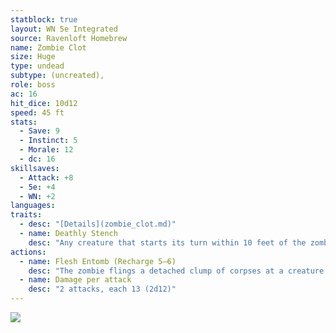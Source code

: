 ```yaml
---
statblock: true
layout: WN 5e Integrated
source: Ravenloft Homebrew
name: Zombie Clot
size: Huge
type: undead
subtype: (uncreated),
role: boss
ac: 16
hit_dice: 10d12
speed: 45 ft
stats:
  - Save: 9
  - Instinct: 5
  - Morale: 12
  - dc: 16
skillsaves:
  - Attack: +8
  - 5e: +4
  - WN: +2
languages: 
traits:
  - desc: "[Details](zombie_clot.md)"
  - name: Deathly Stench
    desc: "Any creature that starts its turn within 10 feet of the zombie must succeed on a CON ST or take 9 (2d8) poison damage and be [poisoned](https://5e.tools/conditionsdiseases.html#poisoned_phb) until the start of the creature's next turn. 2 pt."
actions:
  - name: Flesh Entomb (Recharge 5–6)
    desc: "The zombie flings a detached clump of corpses at a creature it can see within 30 feet of it. The target must succeed on a STR ST or take 16 (3d10) bludgeoning damage, and if the target is a Large or smaller creature, it becomes entombed in dead flesh. A creature entombed in the dead flesh is [restrained](https://5e.tools/conditionsdiseases.html#restrained_phb), has total cover against attacks and other effects outside the dead flesh, and takes 7 (2d6) necrotic damage at the start of each of its turns. The creature can be freed if the dead flesh is destroyed. The dead flesh is a Large object with AC 10, 25 hit points, and immunity to poison and psychic damage. 2 pt."
  - name: Damage per attack
    desc: "2 attacks, each 13 (2d12)"
---
```


![](https://dndink.com/dragon-magazine/wp-content/uploads/2022/06/Zombie-Clot.jpg)